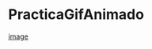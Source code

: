 
# PracticaGifAnimado
[image](https://github.com/CodyMaster8/PracticaGifAnimado/assets/148461269/3e0e53a4-27c8-4dc2-97d9-4d63d3833ea9)
